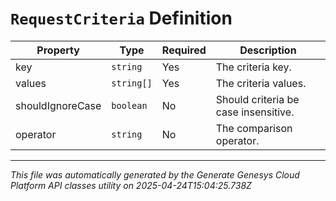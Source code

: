 # `RequestCriteria` Definition

| Property | Type | Required | Description |
|----------|------|----------|-------------|
| key | `string` | Yes | The criteria key. |
| values | `string[]` | Yes | The criteria values. |
| shouldIgnoreCase | `boolean` | No | Should criteria be case insensitive. |
| operator | `string` | No | The comparison operator. |

---

*This file was automatically generated by the Generate Genesys Cloud Platform API classes utility on 2025-04-24T15:04:25.738Z*